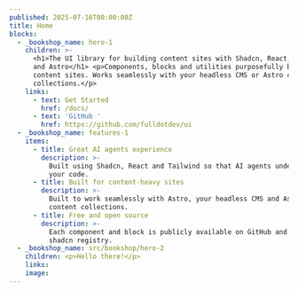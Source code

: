```yaml
---
published: 2025-07-16T00:00:00Z
title: Home
blocks:
  - _bookshop_name: hero-1
    children: >-
      <h1>The UI library for building content sites with Shadcn, React, Tailwind
      and Astro</h1> <p>Components, blocks and utilities purposefully built for
      content sites. Works seamlessly with your headless CMS or Astro content
      collections.</p>
    links:
      - text: Get Started
        href: /docs/
      - text: 'GitHub '
        href: https://github.com/fulldotdev/ui
  - _bookshop_name: features-1
    items:
      - title: Great AI agents experience
        description: >-
          Built using Shadcn, React and Tailwind so that AI agents understand
          your code.
      - title: Built for content-heavy sites
        description: >-
          Built to work seamlessly with Astro, your headless CMS and Astro
          content collections.
      - title: Free and open source
        description: >-
          Each component and block is publicly available on GitHub and via a
          shadcn registry.
  - _bookshop_name: src/bookshop/hero-2
    children: <p>Hello there!</p>
    links:
    image:
---
```

